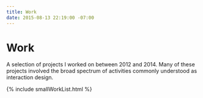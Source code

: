 ```yaml
---
title: Work
date: 2015-08-13 22:19:00 -07:00
---
```


<div class="cf">
    <div class="fl measure ph4 pb2 f4-m f3-l lh-copy">
        <h1>Work</h1>
        <p>A selection of projects I worked on between 2012 and 2014. Many of these projects involved the broad spectrum of activities commonly understood as interaction design.</p>
    </div>
</div>

{% include smallWorkList.html %}